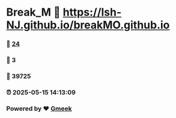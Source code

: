 # Break_M :link: https://lsh-NJ.github.io/breakMO.github.io 
### :page_facing_up: [24](https://lsh-NJ.github.io/breakMO.github.io/tag.html) 
### :speech_balloon: 3 
### :hibiscus: 39725 
### :alarm_clock: 2025-05-15 14:13:09 
### Powered by :heart: [Gmeek](https://github.com/Meekdai/Gmeek)
